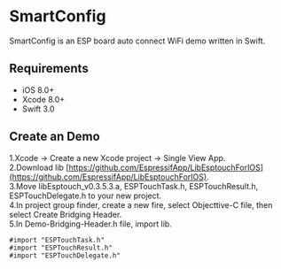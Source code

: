 # SmartConfig
SmartConfig is an ESP board auto connect WiFi demo written in Swift.

## Requirements
- iOS 8.0+
- Xcode 8.0+
- Swift 3.0
## Create an Demo
1.Xcode -> Create a new Xcode project -> Single View App.  
2.Download lib [https://github.com/EspressifApp/LibEsptouchForIOS](https://github.com/EspressifApp/LibEsptouchForIOS).  
3.Move libEsptouch_v0.3.5.3.a, ESPTouchTask.h, ESPTouchResult.h, ESPTouchDelegate.h to your new project.  
4.In project group finder, create a new fire, select Objecttive-C file, then select Create Bridging Header.  
5.In Demo-Bridging-Header.h file, import lib.  
```
#import "ESPTouchTask.h"
#import "ESPTouchResult.h"
#import "ESPTouchDelegate.h"
```



